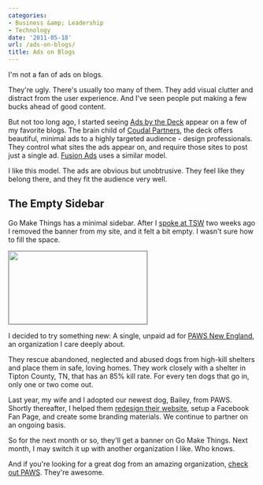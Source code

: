 ```yaml
---
categories:
- Business &amp; Leadership
- Technology
date: '2011-05-18'
url: /ads-on-blogs/
title: Ads on Blogs
---
```


I'm not a fan of ads on blogs.

They're ugly. There's usually too many of them. They add visual clutter and distract from the user experience. And I've seen people put making a few bucks ahead of good content.

But not too long ago, I started seeing <a href="http://decknetwork.net/">Ads by the Deck</a> appear on a few of my favorite blogs. The brain child of <a href="http://coudalpartners.com/">Coudal Partners</a>, the deck offers beautiful, minimal ads to a highly targeted audience - design professionals. They control what sites the ads appear on, and require those sites to post just a single ad. <a href="http://fusionads.net/">Fusion Ads</a> uses a similar model.

I like this model. The ads are obvious but unobtrusive. They feel like they belong there, and they fit the audience very well.

<h2>The Empty Sidebar</h2>

Go Make Things has a minimal sidebar. After I <a href="http://www.technologyservicesworld.com/spring11/agenda.php?do=detail&id=25&type=association&bid=support_services#715">spoke at TSW</a> two weeks ago I removed the banner from my site, and it felt a bit empty. I wasn't sure how to fill the space.
<!--more-->
<img src="https://gomakethings.com/wp-content/uploads/2011/05/Screen-shot-2011-05-05-at-7.10.31-PM.png" style="border: 1px solid #808080;" alt="" title="PAWS New England" width="281" height="148" class="alignleft size-full wp-image-626" />

I decided to try something new: A single, unpaid ad for <a href="http://www.pawsnewengland.com">PAWS New England</a>, an organization I care deeply about.

They rescue abandoned, neglected and abused dogs from high-kill shelters and place them in safe, loving homes. They work closely with a shelter in Tipton County, TN, that has an 85% kill rate. For every ten dogs that go in, only one or two come out.

Last year, my wife and I adopted our newest dog, Bailey, from PAWS. Shortly thereafter, I helped them <a href="https://gomakethings.com/portfolio/paws-new-england/">redesign their website</a>, setup a Facebook Fan Page, and create some branding materials. We continue to partner on an ongoing basis.

So for the next month or so, they'll get a banner on Go Make Things. Next month, I may switch it up with another organization I like. Who knows.

And if you're looking for a great dog from an amazing organization, <a href="http://www.pawsnewengland.com/">check out PAWS</a>. They're awesome.